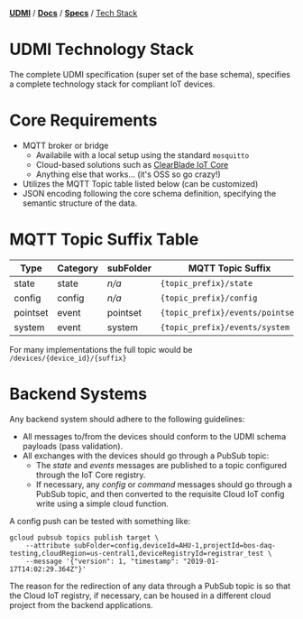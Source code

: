 [**UDMI**](../../) / [**Docs**](../) / [**Specs**](./) / [Tech Stack](#)

# UDMI Technology Stack

The complete UDMI specification (super set of the base schema), specifies a complete
technology stack for compliant IoT devices.

# Core Requirements

* MQTT broker or bridge
  * Availabile with a local setup using the standard `mosquitto`
  * Cloud-based solutions such as [ClearBlade IoT Core](https://www.clearblade.com/iot-core/)
  * Anything else that works... (it's OSS so go crazy!)
* Utilizes the MQTT Topic table listed below (can be customized)
* JSON encoding following the core schema definition, specifying the semantic structure of the data.

# MQTT Topic Suffix Table

| Type     | Category | subFolder | MQTT Topic Suffix                | Schema File   |
| -------- | -------- | --------- | -------------------------------- | ------------- |
| state    | state    | _n/a_     | `{topic_prefix}/state`           | state.json    |
| config   | config   | _n/a_     | `{topic_prefix}/config`          | config.json   |
| pointset | event    | pointset  | `{topic_prefix}/events/pointset` | pointset.json |
| system   | event    | system    | `{topic_prefix}/events/system`   | system.json   |

For many implementations the full topic would be `/devices/{device_id}/{suffix}`

# Backend Systems

Any backend system should adhere to the following guidelines:
* All messages to/from the devices should conform to the UDMI schema payloads (pass validation).
* All exchanges with the devices should go through a PubSub topic:
  * The _state_ and _events_ messages are published to a topic configured through the IoT Core registry.
  * If necessary, any _config_ or _command_ messages should go through a PubSub topic, and then converted to the requisite Cloud IoT
  config write using a simple cloud function.

A config push can be tested with something like:

```
gcloud pubsub topics publish target \
    --attribute subFolder=config,deviceId=AHU-1,projectId=bos-daq-testing,cloudRegion=us-central1,deviceRegistryId=registrar_test \
    --message '{"version": 1, "timestamp": "2019-01-17T14:02:29.364Z"}'
```

The reason for the redirection of any data through a PubSub topic is so that the Cloud IoT registry, if necessary,
can be housed in a different cloud project from the backend applications.
